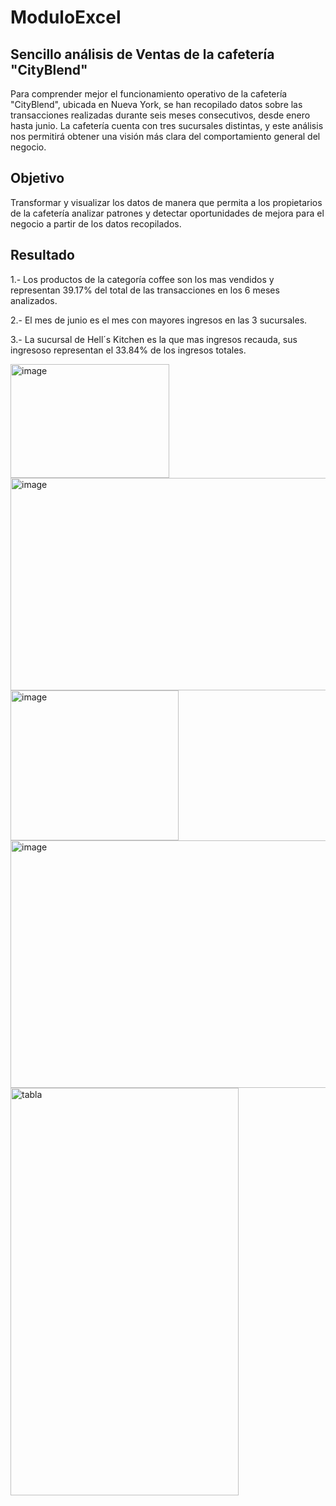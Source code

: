 # ModuloExcel
## Sencillo análisis de Ventas de la cafetería "CityBlend"

 Para comprender mejor el funcionamiento operativo de la cafetería "CityBlend", ubicada en
 Nueva York, se han recopilado datos sobre las transacciones realizadas durante seis meses
 consecutivos, desde enero hasta junio. La cafetería cuenta con tres sucursales distintas, y
 este análisis nos permitirá obtener una visión más clara del comportamiento general del
 negocio.
 
 ## Objetivo
 Transformar y visualizar los datos de manera que permita a los propietarios de la cafetería
 analizar patrones y detectar oportunidades de mejora para el negocio a partir de los datos
 recopilados.

 ## Resultado

 1.- Los productos de la categoría coffee son los mas vendidos y representan 39.17% del total de las transacciones en los 6 meses analizados.

 2.- El mes de junio es el mes con mayores ingresos en las 3 sucursales.

 3.- La sucursal de Hell´s Kitchen es la que mas ingresos recauda, sus ingresoso representan el 33.84% de los ingresos totales.

<img width="254" height="182" alt="image" src="https://github.com/user-attachments/assets/ca08f5d7-31a7-407f-be73-fac8d123c76c" />


<img width="1105" height="340" alt="image" src="https://github.com/user-attachments/assets/0b065ffb-c093-4e46-a265-ea980daaf72e" />


<img width="269" height="240" alt="image" src="https://github.com/user-attachments/assets/b2339c01-6bb2-42c1-8b87-f970bf3ecb38" />


<img width="1114" height="396" alt="image" src="https://github.com/user-attachments/assets/ff52693e-ef3f-43ca-a43d-a402ddc3bbc2" />


<img width="365" height="652" alt="tabla" src="https://github.com/user-attachments/assets/3d38accb-69c1-4e35-a50d-45998f73a59a" />








